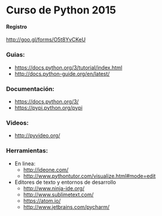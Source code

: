 Curso de Python 2015
===========

#### Registro
http://goo.gl/forms/O5t8YvCKeU

### Guias:
- https://docs.python.org/3/tutorial/index.html
- http://docs.python-guide.org/en/latest/

### Documentación:
- https://docs.python.org/3/
- https://pypi.python.org/pypi

### Videos:
- http://pyvideo.org/

### Herramientas:
- En linea:
  - http://ideone.com/
  - http://www.pythontutor.com/visualize.html#mode=edit
- Editores de texto y entornos de desarrollo
  - http://www.ninja-ide.org/
  - http://www.sublimetext.com/
  - https://atom.io/
  - http://www.jetbrains.com/pycharm/
